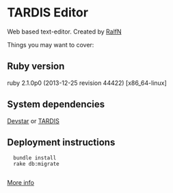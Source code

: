 # TARDIS Editor

Web based text-editor. Created by [RalfN](https://github.com/RalfN)

Things you may want to cover:

## Ruby version

  ruby 2.1.0p0 (2013-12-25 revision 44422) [x86_64-linux]

## System dependencies

  [Devstar](https://github.com/RamonGebben/devstar) or [TARDIS](https://github.com/Ra-GeNET/tardis)

## Deployment instructions

```
  bundle install
  rake db:migrate
  
```

[More info](https://github.com/Ra-GeNET/tardis)
